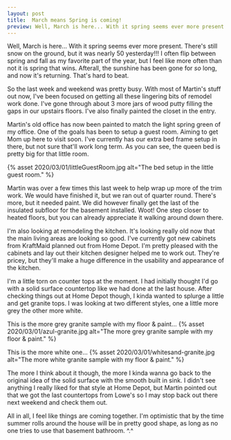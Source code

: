 ```yaml
---
layout: post
title:  March means Spring is coming!
preview: Well, March is here... With it spring seems ever more present. There's still snow on the ground, but it was nearly 50 yesterday!!!
---
```


Well, March is here... With it spring seems ever more present. There's still snow on the ground, but it was nearly 50 yesterday!!! I often flip between spring and fall as my favorite part of the year, but I feel like more often than not it is spring that wins. Afterall, the sunshine has been gone for *so* long, and now it's returning. That's hard to beat.

So the last week and weekend was pretty busy. With most of Martin's stuff out now, I've been focused on getting all these lingering bits of remodel work done. I've gone through about 3 more jars of wood putty filling the gaps in our upstairs floors. I've also finally painted the closet in the entry. 

Martin's old office has now been painted to match the light spring green of my office. One of the goals has been to setup a guest room. Aiming to get Mom up here to visit soon. I've currently has our extra bed frame setup in there, but not sure that'll work long term. As you can see, the queen bed is pretty big for that little room.

{% asset 2020/03/01/littleGuestRoom.jpg alt="The bed setup in the little guest room." %}

Martin was over a few times this last week to help wrap up more of the trim work. We would have finished it, but we ran out of quarter round. There's more, but it needed paint. We did however finally get the last of the insulated subfloor for the basement installed. Woot! One step closer to heated floors, but you can already appreciate it walking around down there. 

I'm also looking at remodeling the kitchen. It's looking really old now that the main living areas are looking so good. I've currently got new cabinets from KraftMaid planned out from Home Depot. I'm pretty pleased with the cabinets and lay out their kitchen designer helped me to work out. They're pricey, but they'll make a huge difference in the usability and appearance of the kitchen. 

I'm a little torn on counter tops at the moment. I had initially thought I'd go with a solid surface countertop like we had done at the last house. After checking things out at Home Depot though, I kinda wanted to splurge a little and get granite tops. I was looking at two different styles, one a little more grey the other more white.

This is the more grey granite sample with my floor & paint...
{% asset 2020/03/01/azul-granite.jpg alt="The more grey granite sample with my floor & paint." %}

This is the more white one...
{% asset 2020/03/01/whitesand-granite.jpg alt="The more white granite sample with my floor & paint." %}

The more I think about it though, the more I kinda wanna go back to the original idea of the solid surface with the smooth built in sink. I didn't see anything I really liked for that style at Home Depot, but Martin pointed out that we got the last countertops from Lowe's so I may stop back out there next weekend and check them out.

All in all, I feel like things are coming together. I'm optimistic that by the time summer rolls around the house will be in pretty good shape, as long as no one tries to use that basement bathroom. ^.^

